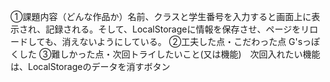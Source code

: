 ①課題内容（どんな作品か）名前、クラスと学生番号を入力すると画面上に表示され、記録される。そして、LocalStorageに情報を保存させ、ページをリロードしても、消えないようにしている。
②工夫した点・こだわった点 G'sっぽくした
③難しかった点・次回トライしたいこと(又は機能)　次回入れたい機能は、LocalStorageのデータを消すボタン 
